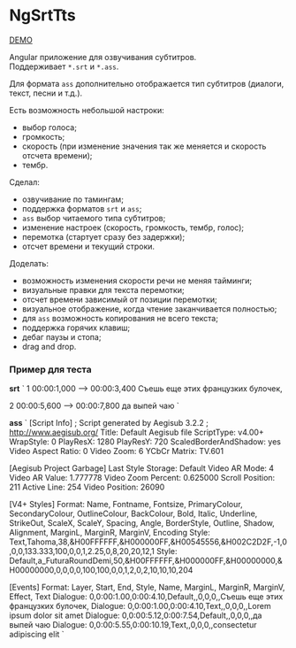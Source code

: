# NgSrtTts

[DEMO](https://ng-srt-tts.irustam.ru)

Angular приложение для озвучивания субтитров.  
Поддерживает `*.srt` и `*.ass`.

Для формата `ass` дополнительно отображается тип субтитров (диалоги, текст, песни и т.д.).

Есть возможность небольшой настроки:
- выбор голоса;
- громкость;
- скорость (при изменение значения так же меняется и скорость отсчета времени);
- тембр.

Сделал:
- озвучивание по тамингам;
- поддержка форматов `srt` и `ass`;
- `ass` выбор читаемого типа субтитров;
- изменение настроек (скорость, громкость, тембр, голос);
- перемотка (стартует сразу без задержки);
- отсчет времени и текущий строки.

Доделать:
- возможность изменения скорости речи не меняя тайминги;
- визуальные правки для текста перемотки;
- отсчет времени зависимый от позиции перемотки;
- визуальное отображение, когда чтение заканчивается полностью;
- для `ass` возможность копирования не всего текста;
- поддержка горячих клавиш;
- дебаг паузы и стопа;
- drag and drop.

### Пример для теста

**srt**
`
1
00:00:1,000 --> 00:00:3,400
Съешь еще этих
французких булочек,

2
00:00:5,600 --> 00:00:7,800
да выпей чаю
`


**ass**
`
[Script Info]
; Script generated by Aegisub 3.2.2
; http://www.aegisub.org/
Title: Default Aegisub file
ScriptType: v4.00+
WrapStyle: 0
PlayResX: 1280
PlayResY: 720
ScaledBorderAndShadow: yes
Video Aspect Ratio: 0
Video Zoom: 6
YCbCr Matrix: TV.601

[Aegisub Project Garbage]
Last Style Storage: Default
Video AR Mode: 4
Video AR Value: 1.777778
Video Zoom Percent: 0.625000
Scroll Position: 211
Active Line: 254
Video Position: 26090

[V4+ Styles]
Format: Name, Fontname, Fontsize, PrimaryColour, SecondaryColour, OutlineColour, BackColour, Bold, Italic, Underline, StrikeOut, ScaleX, ScaleY, Spacing, Angle, BorderStyle, Outline, Shadow, Alignment, MarginL, MarginR, MarginV, Encoding
Style: Text,Tahoma,38,&H00FFFFFF,&H000000FF,&H00545556,&H002C2D2F,-1,0,0,0,133.333,100,0,0,1,2.25,0,8,20,20,12,1
Style: Default,a_FuturaRoundDemi,50,&H00FFFFFF,&H000000FF,&H00000000,&H00000000,0,0,0,0,100,100,0,0,1,2,0,2,10,10,10,204

[Events]
Format: Layer, Start, End, Style, Name, MarginL, MarginR, MarginV, Effect, Text
Dialogue: 0,0:00:1.00,0:00:4.10,Default,,0,0,0,,Съешь еще этих французких булочек,
Dialogue: 0,0:00:1.00,0:00:4.10,Text,,0,0,0,,Lorem ipsum dolor sit amet
Dialogue: 0,0:00:5.12,0:00:7.54,Default,,0,0,0,,да выпей чаю
Dialogue: 0,0:00:5.55,0:00:10.19,Text,,0,0,0,,consectetur adipiscing elit
`

